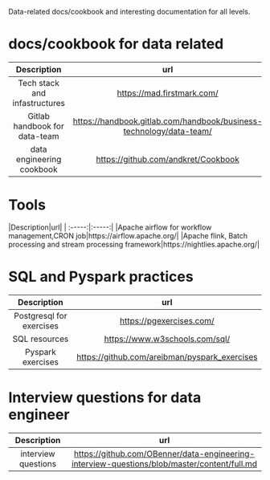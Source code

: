 
Data-related docs/cookbook and interesting documentation for all levels.

<h1>docs/cookbook  for data related</h1>

| Description | url    |
| :-----: | :---: |
| Tech stack and infastructures | https://mad.firstmark.com/   |
| Gitlab handbook for data-team |https://handbook.gitlab.com/handbook/business-technology/data-team/|
| data engineering cookbook | https://github.com/andkret/Cookbook |

<h1> Tools </h1>
|Description|url|
| :-----:|:-----:|
|Apache airflow for workflow management,CRON job|https://airflow.apache.org/|
|Apache flink, Batch processing and stream processing framework|https://nightlies.apache.org/|


<h1>SQL and Pyspark practices</h1>

|Description|url|
| :-----:|:-----:|
|Postgresql for exercises|https://pgexercises.com/|
|SQL resources|https://www.w3schools.com/sql/|
|Pyspark exercises|https://github.com/areibman/pyspark_exercises|


<h1>Interview questions for data engineer</h1>


|Description|url|
| :-----:|:-----:|
|interview questions|https://github.com/OBenner/data-engineering-interview-questions/blob/master/content/full.md|
